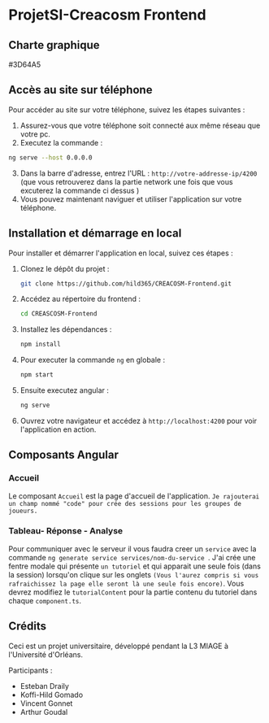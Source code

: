 # ProjetSI-Creacosm Frontend

## Charte graphique
#3D64A5

## Accès au site sur téléphone

Pour accéder au site sur votre téléphone, suivez les étapes suivantes :

1. Assurez-vous que votre téléphone soit connecté aux même réseau que votre pc.
2. Executez la commande : 
```bash
ng serve --host 0.0.0.0
```
3. Dans la barre d'adresse, entrez l'URL : ``http://votre-addresse-ip/4200`` (que vous retrouverez dans la partie network une fois que vous excuterez la commande ci dessus )
4. Vous pouvez maintenant naviguer et utiliser l'application sur votre téléphone.

## Installation et démarrage en local

Pour installer et démarrer l'application en local, suivez ces étapes :

1. Clonez le dépôt du projet :
    ```bash
    git clone https://github.com/hild365/CREACOSM-Frontend.git
    ```
2. Accédez au répertoire du frontend :
    ```bash
    cd CREASCOSM-Frontend
    ```
3. Installez les dépendances :
    ```bash
    npm install
    ```
4. Pour executer la commande `ng` en globale :
   ```bash
   npm start
   ```
5. Ensuite executez angular :
   ```bash
   ng serve
   ```
6. Ouvrez votre navigateur et accédez à `http://localhost:4200` pour voir l'application en action.

## Composants Angular

### Accueil

Le composant `Accueil` est la page d'accueil de l'application. `Je rajouterai un champ nommé "code" pour crée des sessions pour les groupes de joueurs.`

### Tableau- Réponse - Analyse

Pour communiquer avec le serveur il vous faudra creer un `service` avec la commande ```ng generate service services/nom-du-service ```.
J'ai crée une fentre modale qui présente `un tutoriel` et qui apparait une seule fois (dans la session) lorsqu'on clique sur les onglets `(Vous l'aurez compris si vous rafraichissez la page elle seront là une seule fois encore)`. Vous devrez modifiez le `tutorialContent` pour la partie contenu du tutoriel 
dans chaque `component.ts`.


## Crédits

Ceci est un projet universitaire, développé pendant la L3 MIAGE à l'Université d'Orléans.

Participants :

- Esteban Draily
- Koffi-Hild Gomado
- Vincent Gonnet
- Arthur Goudal
